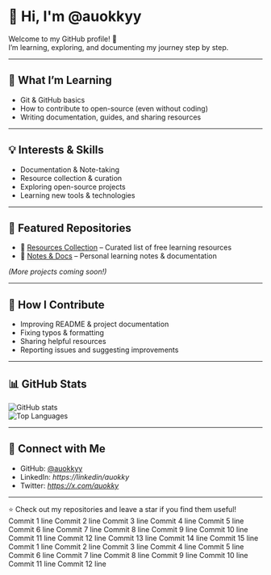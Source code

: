 # 👋 Hi, I'm @auokkyy

Welcome to my GitHub profile! 🌟  
I’m learning, exploring, and documenting my journey step by step.  

---

## 🌱 What I’m Learning
- Git & GitHub basics  
- How to contribute to open-source (even without coding)  
- Writing documentation, guides, and sharing resources  

---

## 💡 Interests & Skills
- Documentation & Note-taking  
- Resource collection & curation  
- Exploring open-source projects  
- Learning new tools & technologies  

---

## 📂 Featured Repositories
- 📘 [Resources Collection](#) – Curated list of free learning resources  
- 📝 [Notes & Docs](#) – Personal learning notes & documentation  

*(More projects coming soon!)*  

---

## 🤝 How I Contribute
- Improving README & project documentation  
- Fixing typos & formatting  
- Sharing helpful resources  
- Reporting issues and suggesting improvements  

---

## 📊 GitHub Stats

![GitHub stats](https://github-readme-stats.vercel.app/api?username=auokkyy&show_icons=true&theme=tokyonight)  
![Top Languages](https://github-readme-stats.vercel.app/api/top-langs/?username=auokkyy&layout=compact&theme=tokyonight)  

---

## 🔗 Connect with Me
- GitHub: [@auokkyy](https://github.com/auokkyy)  
- LinkedIn: *https://linkedin/auokky*   
- Twitter: *https://x.com/auokky*   

---

⭐️ Check out my repositories and leave a star if you find them useful!  
Commit 1 line
Commit 2 line
Commit 3 line
Commit 4 line
Commit 5 line
Commit 6 line
Commit 7 line
Commit 8 line
Commit 9 line
Commit 10 line
Commit 11 line
Commit 12 line
Commit 13 line
Commit 14 line
Commit 15 line
Commit 1 line
Commit 2 line
Commit 3 line
Commit 4 line
Commit 5 line
Commit 6 line
Commit 7 line
Commit 8 line
Commit 9 line
Commit 10 line
Commit 11 line
Commit 12 line
